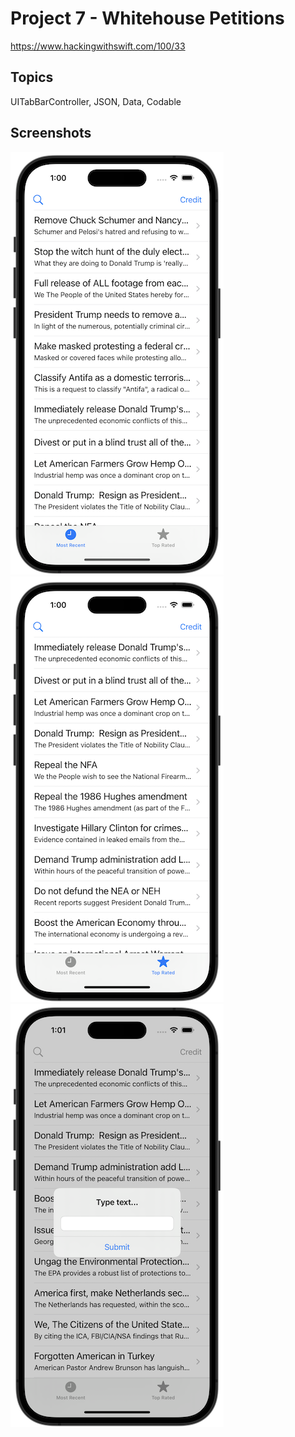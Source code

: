 # Project 7 - Whitehouse Petitions

https://www.hackingwithswift.com/100/33

## Topics

UITabBarController, JSON, Data, Codable

## Screenshots

![screenshot1](screenshots/screen01.png)
![screenshot2](screenshots/screen02.png)
![screenshot2](screenshots/screen03.png)
